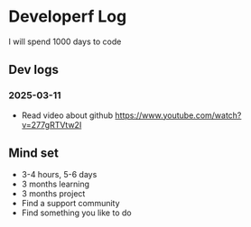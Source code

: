 # Developerf Log
I will spend 1000 days to code

## Dev logs

### 2025-03-11
- Read video about github https://www.youtube.com/watch?v=277gRTVtw2I

## Mind set
- 3-4 hours, 5-6 days
- 3 months learning
- 3 months project
- Find a support community
- Find something you like to do
